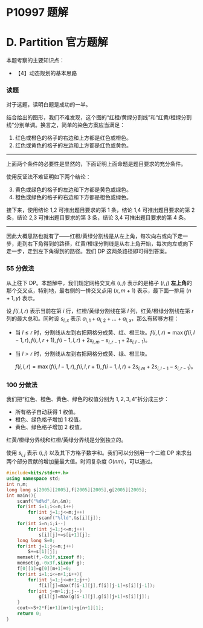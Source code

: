 # P10997 题解

# D. Partition 官方题解

本题考察的主要知识点：

- 【4】动态规划的基本思路

### 读题

对于这题，读明白题是成功的一半。

结合给出的图形，我们不难发现，这个图的“红橙/黄绿分割线”和“红黄/橙绿分割线”分别单调。换言之，简单的染色方案应当满足：

1. 红色或橙色的格子的右边和上方都是红色或橙色。
2. 红色或黄色的格子的左边和上方都是红色或黄色。

---

上面两个条件的必要性是显然的，下面证明上面命题是题目要求的充分条件。

使用反证法不难证明如下两个结论：

3. 黄色或绿色的格子的左边和下方都是黄色或绿色。
4. 橙色或绿色的格子的右边和下方都是橙色或绿色。

接下来，使用结论 1,2 可推出题目要求的第 1 条，结论 1,4 可推出题目要求的第 2 条，结论 2,3 可推出题目要求的第 3 条，结论 3,4 可推出题目要求的第 4 条。

---

因此大概思路也就有了——红橙/黄绿分割线是从左上角，每次向右或向下走一步，走到右下角得到的路径，红黄/橙绿分割线是从右上角开始，每次向左或向下走一步，走到左下角得到的路径。我们 DP 这两条路径即可得到答案。

### 55 分做法

从上往下 DP。本题解中，我们规定网格交叉点 $(i,j)$ 表示的是格子 $(i,j)$ **左上角**的那个交叉点，特别地，最右侧的一排交叉点用 $(x,m+1)$ 表示，最下面一排用 $(n+1,y)$ 表示。

设 $f(i,l,r)$ 表示当前在第 $i$ 行，红橙/黄绿分割线在第 $l$ 列，红黄/橙绿分割线在第 $r$ 列的最大总和。同时设 $s_{i,x}$ 表示 $a_{i,1}+a_{i,2}+\ldots + a_{i,x}$，那么有转移方程：

- 当 $l\le r$ 时，分割线从左到右把网格分成黄、红、橙三块。$f(i,l,r)=\max(f(i,l-1,r), f(i,l,r+1), f(i-1,l,r)+2s_{i,m}-s_{i,r-1}+2s_{i,l-1})$。

- 当 $l>r$ 时，分割线从左到右把网格分成黄、绿、橙三块。

  $f(i,l,r)=\max(f(i,l-1,r), f(i,l,r+1), f(i-1,l,r)+2s_{i,m}+2s_{i,l-1}-s_{i,r-1})$。

### 100 分做法

我们把“红色、橙色、黄色、绿色的权值分别为 $1,2,3,4$”拆分成三步：

- 所有格子自动获得 $1$ 权值。
- 橙色、绿色格子增加 $1$ 权值。
- 黄色、绿色格子增加 $2$ 权值。

红黄/橙绿分界线和红橙/黄绿分界线是分别独立的。

使用 $s_{i,j}$ 表示 $(i,j)$ 以及其下方格子数字和。我们可以分别用一个二维 DP 来求出两个部分贡献的增加量最大值。时间复杂度 $O(nm)$，可以通过。

```cpp
#include<bits/stdc++.h>
using namespace std;
int n,m;
long long s[2005][2005],f[2005][2005],g[2005][2005];
int main(){
	scanf("%d%d",&n,&m);
	for(int i=1;i<=n;i++)
		for(int j=1;j<=m;j++)
			scanf("%lld",&s[i][j]);
	for(int i=n;i;i--)
		for(int j=1;j<=m;j++)
			s[i][j]+=s[i+1][j];
	long long S=0;
	for(int j=1;j<=m;j++)
		S+=s[1][j];
	memset(f,-0x3f,sizeof f);
	memset(g,-0x3f,sizeof g);
	f[0][1]=g[0][m+1]=0;
	for(int i=1;i<=n+1;i++){
		for(int j=1;j<=m+1;j++)
			f[i][j]=max(f[i-1][j],f[i][j-1]+s[i][j-1]);
		for(int j=m+1;j;j--)
			g[i][j]=max(g[i-1][j],g[i][j+1]+s[i][j]);
	}
	cout<<S+2*f[n+1][m+1]+g[n+1][1];
	return 0;
}
```